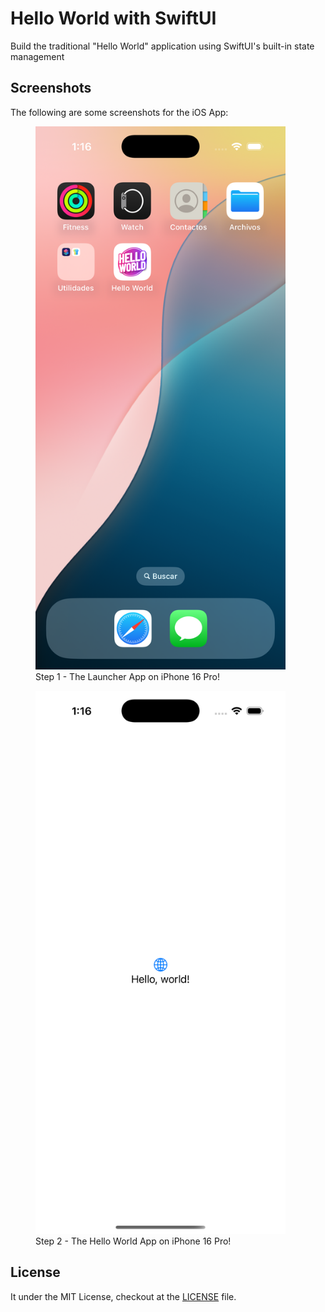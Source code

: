 # Hello World with SwiftUI

Build the traditional "Hello World" application using SwiftUI's built-in state management

## Screenshots

The following are some screenshots for the iOS App:

<figure>
    <img src="./docs/images/step_1_iPhone_16_Pro_LauncherApp.png"
         alt="iPhone 16 Pro Launcher App" width="400" height="869"/>
    <figcaption>Step 1 - The Launcher App on iPhone 16 Pro!</figcaption>
</figure>

<figure>
    <img src="./docs/images/step_2_iPhone_16_Pro_HelloWorldApp.png"
         alt="iPhone 16 Pro - the Hello World App" width="400" height="869"/>
    <figcaption>Step 2 - The Hello World App on iPhone 16 Pro!</figcaption>
</figure>

## License

It under the MIT License, checkout at the [LICENSE](../LICENSE) file.
